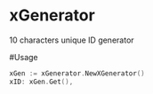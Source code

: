 # xGenerator
10 characters unique ID generator

#Usage
```Go
xGen := xGenerator.NewXGenerator()
xID: xGen.Get(),
```
